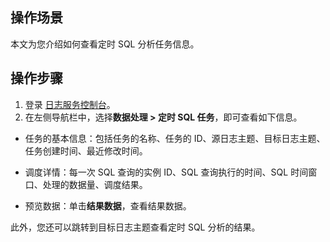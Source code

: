 ## 操作场景

本文为您介绍如何查看定时 SQL 分析任务信息。

## 操作步骤

1. 登录 [日志服务控制台](https://console.cloud.tencent.com/cls/overview)。
2. 在左侧导航栏中，选择**数据处理 > 定时 SQL 任务**，即可查看如下信息。
 - 任务的基本信息：包括任务的名称、任务的 ID、源日志主题、目标日志主题、任务创建时间、最近修改时间。

 - 调度详情：每一次 SQL 查询的实例 ID、SQL 查询执行的时间、SQL 时间窗口、处理的数据量、调度结果。

 - 预览数据：单击**结果数据**，查看结果数据。


此外，您还可以跳转到目标日志主题查看定时 SQL 分析的结果。

